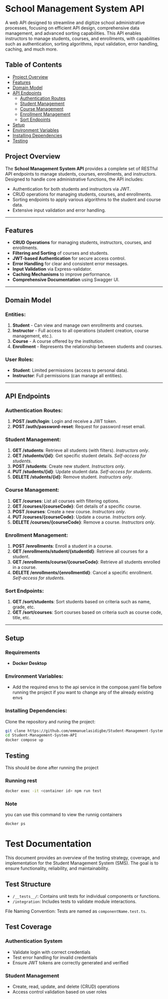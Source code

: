 # School Management System API

A web API designed to streamline and digitize school administrative processes, focusing on efficient API design, comprehensive data management, and advanced sorting capabilities. This API enables instructors to manage students, courses, and enrollments, with capabilities such as authentication, sorting algorithms, input validation, error handling, caching, and much more.

## Table of Contents

- [Project Overview](#project-overview)
- [Features](#features)
- [Domain Model](#domain-model)
- [API Endpoints](#api-endpoints)
  - [Authentication Routes](#authentication-routes)
  - [Student Management](#student-management)
  - [Course Management](#course-management)
  - [Enrollment Management](#enrollment-management)
  - [Sort Endpoints](#sort-endpoints)
- [Setup](#setup)
- [Environment Variables](#environment-variables)
- [Installing Dependencies](#running-the-application)
- [Testing](#testing)

## Project Overview

The **School Management System API** provides a complete set of RESTful API endpoints to manage students, courses, enrollments, and instructors. Designed to handle core administrative functions, the API includes:

- Authentication for both students and instructors via JWT.
- CRUD operations for managing students, courses, and enrollments.
- Sorting endpoints to apply various algorithms to the student and course data.
- Extensive input validation and error handling.

---

## Features

- **CRUD Operations** for managing students, instructors, courses, and enrollments.
- **Filtering and Sorting** of courses and students.
- **JWT-based Authentication** for secure access control.
- **Error Handling** for clear and consistent error messages.
- **Input Validation** via Express-validator.
- **Caching Mechanisms** to improve performance.
- **Comprehensive Documentation** using Swagger UI.

---

## Domain Model

### Entities:
1. **Student** - Can view and manage own enrollments and courses.
2. **Instructor** - Full access to all operations (student creation, course management, etc.).
3. **Course** - A course offered by the institution.
4. **Enrollment** - Represents the relationship between students and courses.

### User Roles:
- **Student**: Limited permissions (access to personal data).
- **Instructor**: Full permissions (can manage all entities).

---

## API Endpoints

### Authentication Routes:
1. **POST /auth/login**: Login and receive a JWT token.
2. **POST /auth/password-reset**: Request for password reset email.

### Student Management:
1. **GET /students**: Retrieve all students (with filters). *Instructors only*.
2. **GET /students/{id}**: Get specific student details. *Self-access for students*.
3. **POST /students**: Create new student. *Instructors only*.
4. **PUT /students/{id}**: Update student data. *Self-access for students*.
5. **DELETE /students/{id}**: Remove student. *Instructors only*.

### Course Management:
1. **GET /courses**: List all courses with filtering options.
2. **GET /courses/{courseCode}**: Get details of a specific course.
3. **POST /courses**: Create a new course. *Instructors only*.
4. **PUT /courses/{courseCode}**: Update a course. *Instructors only*.
5. **DELETE /courses/{courseCode}**: Remove a course. *Instructors only*.

### Enrollment Management:
1. **POST /enrollments**: Enroll a student in a course.
2. **GET /enrollments/student/{studentId}**: Retrieve all courses for a student.
3. **GET /enrollments/course/{courseCode}**: Retrieve all students enrolled in a course.
4. **DELETE /enrollments/{enrollmentId}**: Cancel a specific enrollment. *Self-access for students*.

### Sort Endpoints:
1. **GET /sort/students**: Sort students based on criteria such as name, grade, etc.
2. **GET /sort/courses**: Sort courses based on criteria such as course code, title, etc.

---

## Setup
### Requirements
- **Docker Desktop**

### Environment Variables:
- Add the required  envs to the api service in the  compose.yaml file before running the project if you want to change any of the already existing envs

### Installing Dependencies:
Clone the repository and runing the project:

```bash
git clone https://github.com/emmanuelasidigbe/Student-Management-System-API.git
cd Student-Management-System-API
docker compose up
```

## Testing
This should be done after running the project


### Running rest
```bash
docker exec -it <container id> npm run test 
```
### Note
you can use this command to view the runnig containers 
```bash
docker ps
```

# Test Documentation
This document provides an overview of the testing strategy, coverage, and implementation for the Student Management System (SMS). The goal is to ensure functionality, reliability, and maintainability.

## Test Structure
- `/__tests__/`: Contains unit tests for individual components or functions.
- `/integration`: Includes tests to validate module interactions.


File Naming Convention: 
Tests are named as `componentName.test.ts`.

## Test Coverage
### Authentication System
- Validate login with correct credentials
- Test error handling for invalid credentials
- Ensure JWT tokens are correctly generated and verified

### Student Management
- Create, read, update, and delete (CRUD) operations
- Access control validation based on user roles


